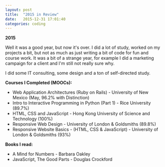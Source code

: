 ```yaml
---
layout: post
title:  "2015 in Review"
date:   2015-12-31 17:01:40
categories: coding
---
```


**2015**

Well it was a good year, but now it's over. I did a lot of study, worked on my projects a bit, but not as much as just writing a bit of code for fun and course work. It was a bit of a strange year, for example I did a marketing campaign for a client and I'm still not really sure why. <!--more-->

I did some IT consulting, some design and a ton of self-directed study. 

**Courses I Completed (MOOCs):**

- Web Application Architectures (Ruby on Rails) - University of New Mexico (May, 96.2% with Distinction)
- Intro to Interactive Programming in Python (Part 1) - Rice University (89.7%)
- HTML, CSS and JavaScript - Hong Kong University of Science and Technology (100%)
- Responsive Web Design - University of London & Goldsmiths (89.8%)
- Responsive Website Basics - (HTML, CSS & JavaScript) - University of London & Goldsmiths (93%)

**Books I read:**

- A Mind for Numbers - Barbara Oakley
- JavaScript, The Good Parts - Douglas Crockford